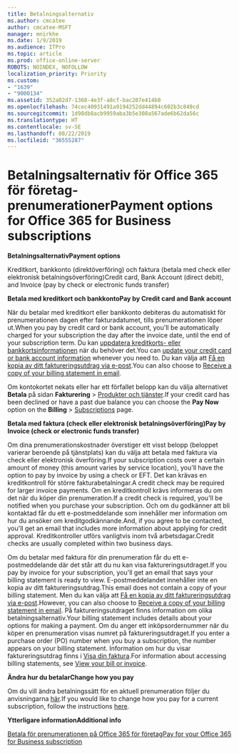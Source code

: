 ```yaml
---
title: Betalningsalternativ
ms.author: cmcatee
author: cmcatee-MSFT
manager: mnirkhe
ms.date: 1/9/2019
ms.audience: ITPro
ms.topic: article
ms.prod: office-online-server
ROBOTS: NOINDEX, NOFOLLOW
localization_priority: Priority
ms.custom:
- "1639"
- "9000134"
ms.assetid: 352a02d7-1368-4e3f-a8cf-bac207e414b0
ms.openlocfilehash: 74cec40931491a9194252dd44894c602b3c849cd
ms.sourcegitcommit: 1d98db8acb9959aba3b5e308a567ade6b62da56c
ms.translationtype: HT
ms.contentlocale: sv-SE
ms.lasthandoff: 08/22/2019
ms.locfileid: "36555287"
---
```

# <a name="payment-options-for-office-365-for-business-subscriptions"></a><span data-ttu-id="c0d7e-102">Betalningsalternativ för Office 365 för företag-prenumerationer</span><span class="sxs-lookup"><span data-stu-id="c0d7e-102">Payment options for Office 365 for Business subscriptions</span></span>

<span data-ttu-id="c0d7e-103">**Betalningsalternativ**</span><span class="sxs-lookup"><span data-stu-id="c0d7e-103">**Payment options**</span></span>
  
<span data-ttu-id="c0d7e-104">Kreditkort, bankkonto (direktöverföring) och faktura (betala med check eller elektronisk betalningsöverföring)</span><span class="sxs-lookup"><span data-stu-id="c0d7e-104">Credit card, Bank Account (direct debit), and Invoice (pay by check or electronic funds transfer)</span></span>
  
<span data-ttu-id="c0d7e-105">**Betala med kreditkort och bankkonto**</span><span class="sxs-lookup"><span data-stu-id="c0d7e-105">**Pay by Credit card and Bank account**</span></span>
  
<span data-ttu-id="c0d7e-106">När du betalar med kreditkort eller bankkonto debiteras du automatiskt för prenumerationen dagen efter fakturadatumet, tills prenumerationen löper ut.</span><span class="sxs-lookup"><span data-stu-id="c0d7e-106">When you pay by credit card or bank account, you'll be automatically charged for your subscription the day after the invoice date, until the end of your subscription term.</span></span> <span data-ttu-id="c0d7e-107">Du kan [uppdatera kreditkorts- eller bankkortsinformationen](https://docs.microsoft.com/office365/admin/subscriptions-and-billing/add-update-or-remove-credit-card-or-bank-account) när du behöver det.</span><span class="sxs-lookup"><span data-stu-id="c0d7e-107">You can [update your credit card or bank account information](https://docs.microsoft.com/office365/admin/subscriptions-and-billing/add-update-or-remove-credit-card-or-bank-account) whenever you need to.</span></span> <span data-ttu-id="c0d7e-108">Du kan välja att [Få en kopia av ditt faktureringsutdrag via e-post](https://docs.microsoft.com/office365/admin/subscriptions-and-billing/pay-for-your-subscription#receive-a-copy-of-your-billing-statement-in-email).</span><span class="sxs-lookup"><span data-stu-id="c0d7e-108">You can also choose to [Receive a copy of your billing statement in email](https://docs.microsoft.com/office365/admin/subscriptions-and-billing/pay-for-your-subscription#receive-a-copy-of-your-billing-statement-in-email).</span></span>
  
<span data-ttu-id="c0d7e-109">Om kontokortet nekats eller har ett förfallet belopp kan du välja alternativet **Betala** på sidan **Fakturering** \> [Produkter och tjänster](https://portal.office.com/adminportal/home#/subscriptions).</span><span class="sxs-lookup"><span data-stu-id="c0d7e-109">If your credit card has been declined or have a past due balance you can choose the **Pay Now** option on the **Billing** \> [Subscriptions](https://portal.office.com/adminportal/home#/subscriptions) page.</span></span>
  
<span data-ttu-id="c0d7e-110">**Betala med faktura (check eller elektronisk betalningsöverföring)**</span><span class="sxs-lookup"><span data-stu-id="c0d7e-110">**Pay by Invoice (check or electronic funds transfer)**</span></span>
  
<span data-ttu-id="c0d7e-111">Om dina prenumerationskostnader överstiger ett visst belopp (beloppet varierar beroende på tjänstplats) kan du välja att betala med faktura via check eller elektronisk överföring.</span><span class="sxs-lookup"><span data-stu-id="c0d7e-111">If your subscription costs over a certain amount of money (this amount varies by service location), you'll have the option to pay by invoice by using a check or EFT.</span></span> <span data-ttu-id="c0d7e-112">Det kan krävas en kreditkontroll för större fakturabetalningar.</span><span class="sxs-lookup"><span data-stu-id="c0d7e-112">A credit check may be required for larger invoice payments.</span></span> <span data-ttu-id="c0d7e-113">Om en kreditkontroll krävs informeras du om det när du köper din prenumeration.</span><span class="sxs-lookup"><span data-stu-id="c0d7e-113">If a credit check is required, you'll be notified when you purchase your subscription.</span></span> <span data-ttu-id="c0d7e-114">Och om du godkänner att bli kontaktad får du ett e-postmeddelande som innehåller mer information om hur du ansöker om kreditgodkännande.</span><span class="sxs-lookup"><span data-stu-id="c0d7e-114">And, if you agree to be contacted, you'll get an email that includes more information about applying for credit approval.</span></span> <span data-ttu-id="c0d7e-115">Kreditkontroller utförs vanligtvis inom två arbetsdagar.</span><span class="sxs-lookup"><span data-stu-id="c0d7e-115">Credit checks are usually completed within two business days.</span></span>
  
<span data-ttu-id="c0d7e-116">Om du betalar med faktura för din prenumeration får du ett e-postmeddelande där det står att du nu kan visa faktureringsutdraget.</span><span class="sxs-lookup"><span data-stu-id="c0d7e-116">If you pay by invoice for your subscription, you'll get an email that says your billing statement is ready to view.</span></span> <span data-ttu-id="c0d7e-117">E-postmeddelandet innehåller inte en kopia av ditt faktureringsutdrag.</span><span class="sxs-lookup"><span data-stu-id="c0d7e-117">This email does not contain a copy of your billing statement.</span></span> <span data-ttu-id="c0d7e-118">Men du kan välja att [Få en kopia av ditt faktureringsutdrag via e-post](https://docs.microsoft.com/office365/admin/subscriptions-and-billing/pay-for-your-subscription#receive-a-copy-of-your-billing-statement-in-email).</span><span class="sxs-lookup"><span data-stu-id="c0d7e-118">However, you can also choose to [Receive a copy of your billing statement in email](https://docs.microsoft.com/office365/admin/subscriptions-and-billing/pay-for-your-subscription#receive-a-copy-of-your-billing-statement-in-email).</span></span> <span data-ttu-id="c0d7e-119">På faktureringsutdraget finns information om olika betalningsalternativ.</span><span class="sxs-lookup"><span data-stu-id="c0d7e-119">Your billing statement includes details about your options for making a payment.</span></span> <span data-ttu-id="c0d7e-120">Om du anger ett inköpsordernummer när du köper en prenumeration visas numret på faktureringsutdraget.</span><span class="sxs-lookup"><span data-stu-id="c0d7e-120">If you enter a purchase order (PO) number when you buy a subscription, the number appears on your billing statement.</span></span> <span data-ttu-id="c0d7e-121">Information om hur du visar faktureringsutdrag finns i [Visa din faktura](https://docs.microsoft.com/office365/admin/subscriptions-and-billing/view-your-bill-or-invoice).</span><span class="sxs-lookup"><span data-stu-id="c0d7e-121">For information about accessing billing statements, see [View your bill or invoice](https://docs.microsoft.com/office365/admin/subscriptions-and-billing/view-your-bill-or-invoice).</span></span>
  
<span data-ttu-id="c0d7e-122">**Ändra hur du betalar**</span><span class="sxs-lookup"><span data-stu-id="c0d7e-122">**Change how you pay**</span></span>
  
<span data-ttu-id="c0d7e-123">Om du vill ändra betalningssätt för en aktuell prenumeration följer du anvisningarna [här](https://docs.microsoft.com/office365/admin/subscriptions-and-billing/change-payment-method).</span><span class="sxs-lookup"><span data-stu-id="c0d7e-123">If you would like to change how you pay for a current subscription, follow the instructions [here](https://docs.microsoft.com/office365/admin/subscriptions-and-billing/change-payment-method).</span></span>
  
<span data-ttu-id="c0d7e-124">**Ytterligare information**</span><span class="sxs-lookup"><span data-stu-id="c0d7e-124">**Additional info**</span></span>
  
[<span data-ttu-id="c0d7e-125">Betala för prenumerationen på Office 365 för företag</span><span class="sxs-lookup"><span data-stu-id="c0d7e-125">Pay for your Office 365 for Business subscription</span></span>](https://docs.microsoft.com/office365/admin/subscriptions-and-billing/pay-for-your-subscription)